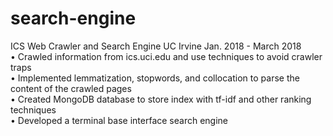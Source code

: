 # search-engine

ICS Web Crawler and Search Engine UC Irvine Jan. 2018 - March 2018  
• Crawled information from ics.uci.edu and use techniques to avoid crawler traps  
• Implemented lemmatization, stopwords, and collocation to parse the content of the crawled pages  
• Created MongoDB database to store index with tf-idf and other ranking techniques  
• Developed a terminal base interface search engine  
